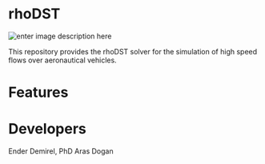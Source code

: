 # rhoDST
![enter image description here](https://user-images.githubusercontent.com/30440239/129488789-9e815c0d-e1e5-4826-8888-af3f5d392803.jpg)

This repository provides the rhoDST solver for the simulation of high speed flows over aeronautical vehicles.        
# Features



# Developers

Ender Demirel, PhD
Aras Dogan
